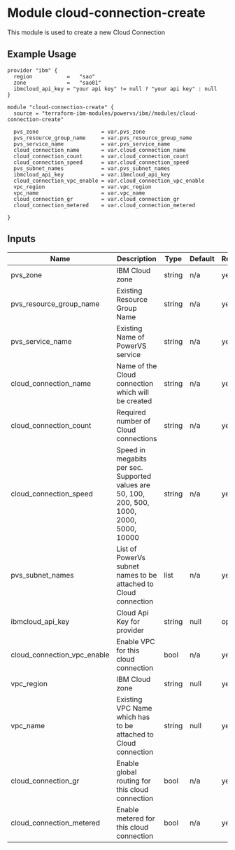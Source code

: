 # Module cloud-connection-create

This module is used to create a new Cloud Connection

## Example Usage
```
provider "ibm" {
  region           =   "sao"
  zone             =   "sao01"
  ibmcloud_api_key = "your api key" != null ? "your api key" : null
}

module "cloud-connection-create" {
  source = "terraform-ibm-modules/powervs/ibm//modules/cloud-connection-create"

  pvs_zone                    = var.pvs_zone   
  pvs_resource_group_name     = var.pvs_resource_group_name
  pvs_service_name            = var.pvs_service_name
  cloud_connection_name       = var.cloud_connection_name
  cloud_connection_count      = var.cloud_connection_count
  cloud_connection_speed      = var.cloud_connection_speed
  pvs_subnet_names            = var.pvs_subnet_names
  ibmcloud_api_key            = var.ibmcloud_api_key
  cloud_connection_vpc_enable = var.cloud_connection_vpc_enable
  vpc_region                  = var.vpc_region
  vpc_name                    = var.vpc_name
  cloud_connection_gr         = var.cloud_connection_gr
  cloud_connection_metered    = var.cloud_connection_metered
  
}
```

<!-- BEGINNING OF PRE-COMMIT-TERRAFORM DOCS HOOK -->

## Inputs

| Name                              | Description                                           | Type   | Default | Required |
|-----------------------------------|-------------------------------------------------------|--------|---------|----------|
| pvs\_zone | IBM Cloud zone | string | n/a | yes |
| pvs\_resource\_group\_name | Existing Resource Group Name | string | n/a | yes |
| pvs\_service\_name | Existing Name of PowerVS service | string | n/a | yes |
| cloud\_connection\_name | Name of the Cloud connection which will be created | string | n/a | yes |
| cloud\_connection\_count | Required number of Cloud connections | string | n/a | yes |
| cloud\_connection\_speed | Speed in megabits per sec. Supported values are 50, 100, 200, 500, 1000, 2000, 5000, 10000 | string | n/a | yes |
| pvs\_subnet\_names | List of PowerVs subnet names to be attached to Cloud connection | list | n/a | yes |
| ibmcloud\_api\_key | Cloud Api Key for provider | string | null | optional |
| cloud\_connection\_vpc_enable | Enable VPC for this cloud connection | bool | n/a | yes |
| vpc\_region | IBM Cloud zone | string | null | yes |
| vpc\_name | Existing VPC Name which has to be attached to Cloud connection | string | null | yes |
| cloud\_connection\_gr | Enable global routing for this cloud connection | bool | n/a | yes |
| cloud\_connection\_metered | Enable metered for this cloud connection | bool | n/a | yes |


<!-- END OF PRE-COMMIT-TERRAFORM DOCS HOOK -->